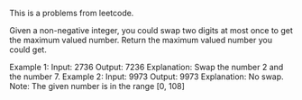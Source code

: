 This is a problems from leetcode.

Given a non-negative integer, you could swap two digits at most once to get the maximum valued number. Return the maximum valued number you could get.

Example 1:
Input: 2736
Output: 7236
Explanation: Swap the number 2 and the number 7.
Example 2:
Input: 9973
Output: 9973
Explanation: No swap.
Note:
The given number is in the range [0, 108]